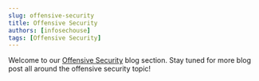 ```yaml
---
slug: offensive-security
title: Offensive Security
authors: [infosechouse]
tags: [Offensive Security]
---
```


Welcome to our [Offensive Security](/docs/category/offensive-security) blog section. 
Stay tuned for more blog post all around the offensive security topic!